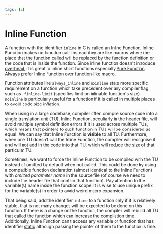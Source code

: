 ```yaml
---
tags: [c]
---
```


# Inline Function

A function with the identifier `inline` in C is called an Inline Function.
Inline Function makes no function call, instead they are like macros where the
place that the function called will be replaced by the function definition or
the code that is inside the function. Since inline function doesn't introduce
[overhead](202203011139.md), it is great to inline short functions especially
[Pure Function](202202081524.md). Always prefer Inline Function over
function-like macro.

Function attributes like `always_inline` and `noinline` state more specific
requirement on a function which take precedent over any compiler flag such as
`-finline-limit` (specifies limit on inlinable function's size). `noinline` is
particularly useful for a function if it is called in multiple places to avoid
code size inflation.

When using in a large codebase, compiler often compile source code into a single
translation unit (TU). Inline Function, peculiarly in the header file, will
avoid multiple symbol definition errors if it is used across multiple TUs, which
means that pointers to such function in TUs will be considered as equal. We can
say that Inline Function is **visible** to all TU. Furthermore, when one TU
doesn't call the Inline Function, the compiler will recognise it and will not
add in the code into that TU, which will reduce the size of that particular TU.

Sometimes, we want to force the Inline Function to be compiled with the TU
instead of omitted by default when not called. This could be done by using a
compatible function declaration (almost identical to the Inline Function) with
*omitted parameter name* in the source file (of course we need to include the
header file that contain that function). Pay attention to the variable(s) name
inside the function scope. It is wise to use unique prefix for the variable(s)
in order to avoid weird macro expansion.

That being said, add the identifier `inline` to a function only if it is
relatively stable, that is not many changes will be expected to be done on this
function. If there is a change on the function, the compiler will rebuild all TU
that called the function which can increase the compilation time. Additionally,
Inline Function can't access any variable or function that has identifier
[static](202202111824.md) although passing the pointer of them to the function
is fine.
